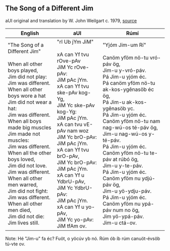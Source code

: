 ## The Song of a Different Jim

aUI original and translation by W. John Weilgart c. 1979, [source](https://auilanguage.org/the-song-of-a-different-jim/)

|English|aUI|Rúmí|
|-|-|-|
| "The Song of a Different Jim"<br><br>When all other boys played,<br>Jim did not play:<br>Jim was different.<br>When all other boys wore a hat<br>Jim did not wear a hat:<br>Jim was different.<br>When all boys made big muscles<br>Jim made not muscles:<br>Jim was different.<br>When all the other boys loved,<br>Jim did not love.<br>Jim was different.<br>When all other men warred,<br>Jim did not fight:<br>Jim was different.<br>When all other men died,<br>Jim did not die:<br>Jim lives still. | "rI Ub jYm JiM"<br><br>xA can Yf tvu rOve-pAv<br>JiM Yc rOve-pAv:<br>JiM pAc jYm.<br>xA can Yf tvu ske-pAv kog-Yg,<br>JiM Yc ske-pAv kog-Yg:<br>JiM pAc jYm.<br>xA can tvu vE-pAv nam woz<br>JiM Yc brO-pAv:<br>JiM pAc jYm.<br>xA can Yf tvu brO-pAv,<br>JiM Yc brO-pAv:<br>JiM pAc jYm.<br>xA can Yf u YdbrU-pAv,<br>JiM Yc YdbrU-pAv:<br>JiM pAc jYm.<br>xA can Yf u yo-pAv,<br>JiM Yc yo-pAv:<br>JiM tfAm ov. | "Yjóm Jim-um Rí"<br><br>Canöm yföm nö-tu vró-páv ög,<br>Jim-u y-vró-páv.<br>Pá Jim-u yjóm éc.<br>Pá canöm yföm nö-tu ak-kos-ygênasöb éc ög,<br>Pá Jim-u ak-kos-ygênasöb yc.<br>Pá Jim-u yjóm éc.<br>Canöm yföm nö-tu nam nag-wú-os té-páv ög,<br>Jim-u nag-wú-os y-té-páv.<br>Pá Jim-u yjóm éc.<br>Canöm yföm nö-tu te-páv at rúbó ög, <br>Jim-u y-te-páv. <br>Pá Jim-u yjóm éc. <br>Canöm yföm nu ydjú-páv ög,<br>Jim-u yö-ydju-páv.<br>Pá Jim-u yjóm éc.<br>Canöm yföm nu ypá-páv num no ög,<br>Jim yö-ypá-páv.<br>Jim-u ctá-ov. |

Note: Hé "Jim-u" fa éc? Fuöt, o yöcúv yb nó. Rúm ób íb rúm canuöt-évsöb tú-vte ov.
